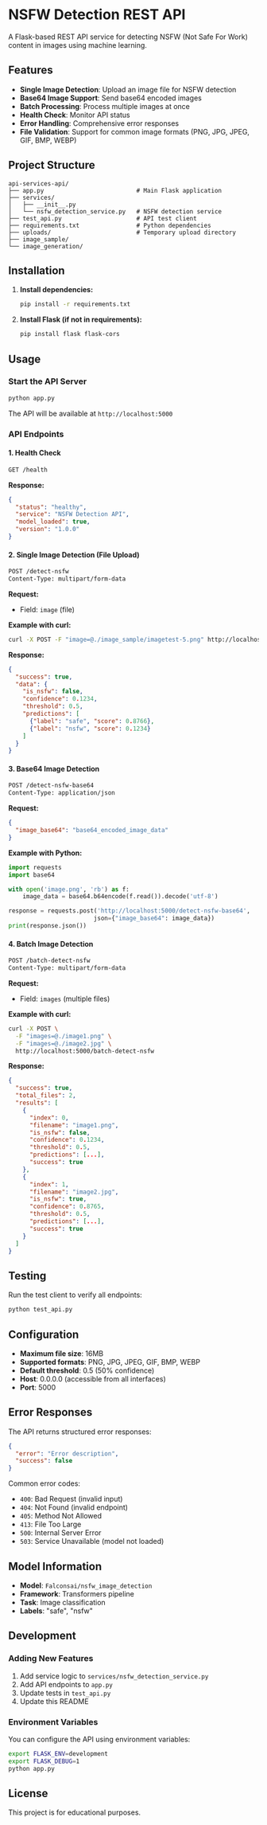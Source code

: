 # NSFW Detection REST API

A Flask-based REST API service for detecting NSFW (Not Safe For Work) content in images using machine learning.

## Features

- **Single Image Detection**: Upload an image file for NSFW detection
- **Base64 Image Support**: Send base64 encoded images
- **Batch Processing**: Process multiple images at once
- **Health Check**: Monitor API status
- **Error Handling**: Comprehensive error responses
- **File Validation**: Support for common image formats (PNG, JPG, JPEG, GIF, BMP, WEBP)

## Project Structure

```
api-services-api/
├── app.py                          # Main Flask application
├── services/
│   ├── __init__.py
│   └── nsfw_detection_service.py   # NSFW detection service
├── test_api.py                     # API test client
├── requirements.txt                # Python dependencies
├── uploads/                        # Temporary upload directory
├── image_sample/
└── image_generation/
```

## Installation

1. **Install dependencies:**
   ```bash
   pip install -r requirements.txt
   ```

2. **Install Flask (if not in requirements):**
   ```bash
   pip install flask flask-cors
   ```

## Usage

### Start the API Server

```bash
python app.py
```

The API will be available at `http://localhost:5000`

### API Endpoints

#### 1. Health Check
```bash
GET /health
```

**Response:**
```json
{
  "status": "healthy",
  "service": "NSFW Detection API",
  "model_loaded": true,
  "version": "1.0.0"
}
```

#### 2. Single Image Detection (File Upload)
```bash
POST /detect-nsfw
Content-Type: multipart/form-data
```

**Request:**
- Field: `image` (file)

**Example with curl:**
```bash
curl -X POST -F "image=@./image_sample/imagetest-5.png" http://localhost:5000/detect-nsfw
```

**Response:**
```json
{
  "success": true,
  "data": {
    "is_nsfw": false,
    "confidence": 0.1234,
    "threshold": 0.5,
    "predictions": [
      {"label": "safe", "score": 0.8766},
      {"label": "nsfw", "score": 0.1234}
    ]
  }
}
```

#### 3. Base64 Image Detection
```bash
POST /detect-nsfw-base64
Content-Type: application/json
```

**Request:**
```json
{
  "image_base64": "base64_encoded_image_data"
}
```

**Example with Python:**
```python
import requests
import base64

with open('image.png', 'rb') as f:
    image_data = base64.b64encode(f.read()).decode('utf-8')

response = requests.post('http://localhost:5000/detect-nsfw-base64', 
                        json={"image_base64": image_data})
print(response.json())
```

#### 4. Batch Image Detection
```bash
POST /batch-detect-nsfw
Content-Type: multipart/form-data
```

**Request:**
- Field: `images` (multiple files)

**Example with curl:**
```bash
curl -X POST \
  -F "images=@./image1.png" \
  -F "images=@./image2.jpg" \
  http://localhost:5000/batch-detect-nsfw
```

**Response:**
```json
{
  "success": true,
  "total_files": 2,
  "results": [
    {
      "index": 0,
      "filename": "image1.png",
      "is_nsfw": false,
      "confidence": 0.1234,
      "threshold": 0.5,
      "predictions": [...],
      "success": true
    },
    {
      "index": 1,
      "filename": "image2.jpg",
      "is_nsfw": true,
      "confidence": 0.8765,
      "threshold": 0.5,
      "predictions": [...],
      "success": true
    }
  ]
}
```

## Testing

Run the test client to verify all endpoints:

```bash
python test_api.py
```

## Configuration

- **Maximum file size**: 16MB
- **Supported formats**: PNG, JPG, JPEG, GIF, BMP, WEBP
- **Default threshold**: 0.5 (50% confidence)
- **Host**: 0.0.0.0 (accessible from all interfaces)
- **Port**: 5000

## Error Responses

The API returns structured error responses:

```json
{
  "error": "Error description",
  "success": false
}
```

Common error codes:
- `400`: Bad Request (invalid input)
- `404`: Not Found (invalid endpoint)
- `405`: Method Not Allowed
- `413`: File Too Large
- `500`: Internal Server Error
- `503`: Service Unavailable (model not loaded)

## Model Information

- **Model**: `Falconsai/nsfw_image_detection`
- **Framework**: Transformers pipeline
- **Task**: Image classification
- **Labels**: "safe", "nsfw"

## Development

### Adding New Features

1. Add service logic to `services/nsfw_detection_service.py`
2. Add API endpoints to `app.py`
3. Update tests in `test_api.py`
4. Update this README

### Environment Variables

You can configure the API using environment variables:

```bash
export FLASK_ENV=development
export FLASK_DEBUG=1
python app.py
```

## License

This project is for educational purposes.
